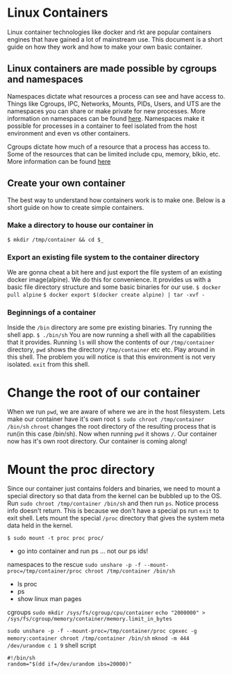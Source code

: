 # Linux Containers
Linux container technologies like docker and rkt are popular containers engines that have gained a lot of mainstream use. This document is a short guide on how they work and how to make your own basic container.


## Linux containers are made possible by cgroups and namespaces
Namespaces dictate what resources a process can see and have access to. Things like Cgroups, IPC, Networks, Mounts, PIDs, Users, and UTS are the namespaces you can share or make private for new processes. More information on namespaces can be found [here](http://man7.org/linux/man-pages/man7/namespaces.7.html). Namespaces make it possible for processes in a container to feel isolated from the host environment and even vs other containers.

Cgroups dictate how much of a resource that a process has access to. Some of the resources that can be limited include cpu, memory, blkio, etc. More information can be found [here](http://man7.org/linux/man-pages/man7/cgroups.7.html)


## Create your own container
The best way to understand how containers work is to make one. Below is a short guide on how to create simple containers.

### Make a directory to house our container in
`$ mkdir /tmp/container && cd $_`

### Export an existing file system to the container directory
We are gonna cheat a bit here and just export the file system of an existing docker image(alpine). We do this for convenience. It provides us with a basic file directory structure and some basic binaries for our use.
`$ docker pull alpine`
`$ docker export $(docker create alpine) | tar -xvf -`

### Beginnings of a container
Inside the `/bin` directory are some pre existing binaries. Try running the shell app.
`$ ./bin/sh`
You are now running a shell with all the capabilities that it provides. Running `ls` will show the contents of our `/tmp/container` directory, `pwd` shows the directory `/tmp/container` etc etc. Play around in this shell. The problem you will notice is that this environment is not very isolated. `exit` from this shell.

# Change the root of our container
When we run `pwd`, we are aware of where we are in the host filesystem. Lets make our container have it's own root
`$ sudo chroot /tmp/container /bin/sh`
`chroot` changes the root directory of the resulting process that is run(in this case /bin/sh). Now when running `pwd` it shows `/`. Our container now has it's own root directory. Our container is coming along!

# Mount the proc directory
Since our container just contains folders and binaries, we need to mount a special directory so that data from the kernel can be bubbled up to the OS. Run `sudo chroot /tmp/container /bin/sh` and then run `ps`. Notice process info doesn't return. This is because we don't have a special ps run `exit` to exit shell. Lets mount the special `/proc` directory that gives the system meta data held in the kernel.


`$ sudo mount -t proc proc proc/`
- go into container and run ps ... not our ps ids!


namespaces to the rescue
`sudo unshare -p -f --mount-proc=/tmp/container/proc chroot /tmp/container /bin/sh`
- ls proc
- ps
- show linux man pages

cgroups
`sudo mkdir /sys/fs/cgroup/cpu/container`
`echo "2000000" > /sys/fs/cgroup/memory/container/memory.limit_in_bytes`



`sudo unshare -p -f --mount-proc=/tmp/container/proc cgexec -g memory:container chroot /tmp/container /bin/sh`
`mknod -m 444 /dev/urandom c 1 9`
shell script 
```
#!/bin/sh
random="$(dd if=/dev/urandom ibs=20000)"
```





